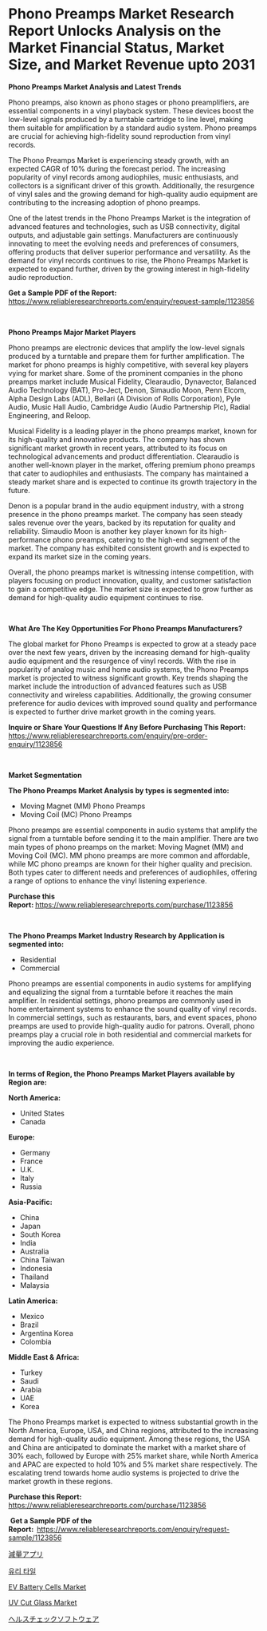 <p><h1>Phono Preamps Market Research Report Unlocks Analysis on the Market Financial Status, Market Size, and Market Revenue upto 2031</h1></p><p><strong>Phono Preamps Market Analysis and Latest Trends</strong></p>
<p><p>Phono preamps, also known as phono stages or phono preamplifiers, are essential components in a vinyl playback system. These devices boost the low-level signals produced by a turntable cartridge to line level, making them suitable for amplification by a standard audio system. Phono preamps are crucial for achieving high-fidelity sound reproduction from vinyl records.</p><p>The Phono Preamps Market is experiencing steady growth, with an expected CAGR of 10% during the forecast period. The increasing popularity of vinyl records among audiophiles, music enthusiasts, and collectors is a significant driver of this growth. Additionally, the resurgence of vinyl sales and the growing demand for high-quality audio equipment are contributing to the increasing adoption of phono preamps.</p><p>One of the latest trends in the Phono Preamps Market is the integration of advanced features and technologies, such as USB connectivity, digital outputs, and adjustable gain settings. Manufacturers are continuously innovating to meet the evolving needs and preferences of consumers, offering products that deliver superior performance and versatility. As the demand for vinyl records continues to rise, the Phono Preamps Market is expected to expand further, driven by the growing interest in high-fidelity audio reproduction.</p></p>
<p><strong>Get a Sample PDF of the Report:&nbsp;</strong> <a href="https://www.reliableresearchreports.com/enquiry/request-sample/1123856">https://www.reliableresearchreports.com/enquiry/request-sample/1123856</a></p>
<p>&nbsp;</p>
<p><strong>Phono Preamps Major Market Players</strong></p>
<p><p>Phono preamps are electronic devices that amplify the low-level signals produced by a turntable and prepare them for further amplification. The market for phono preamps is highly competitive, with several key players vying for market share. Some of the prominent companies in the phono preamps market include Musical Fidelity, Clearaudio, Dynavector, Balanced Audio Technology (BAT), Pro-Ject, Denon, Simaudio Moon, Penn Elcom, Alpha Design Labs (ADL), Bellari (A Division of Rolls Corporation), Pyle Audio, Music Hall Audio, Cambridge Audio (Audio Partnership Plc), Radial Engineering, and Reloop.</p><p>Musical Fidelity is a leading player in the phono preamps market, known for its high-quality and innovative products. The company has shown significant market growth in recent years, attributed to its focus on technological advancements and product differentiation. Clearaudio is another well-known player in the market, offering premium phono preamps that cater to audiophiles and enthusiasts. The company has maintained a steady market share and is expected to continue its growth trajectory in the future.</p><p>Denon is a popular brand in the audio equipment industry, with a strong presence in the phono preamps market. The company has seen steady sales revenue over the years, backed by its reputation for quality and reliability. Simaudio Moon is another key player known for its high-performance phono preamps, catering to the high-end segment of the market. The company has exhibited consistent growth and is expected to expand its market size in the coming years.</p><p>Overall, the phono preamps market is witnessing intense competition, with players focusing on product innovation, quality, and customer satisfaction to gain a competitive edge. The market size is expected to grow further as demand for high-quality audio equipment continues to rise.</p></p>
<p>&nbsp;</p>
<p><strong>What Are The Key Opportunities For Phono Preamps Manufacturers?</strong></p>
<p><p>The global market for Phono Preamps is expected to grow at a steady pace over the next few years, driven by the increasing demand for high-quality audio equipment and the resurgence of vinyl records. With the rise in popularity of analog music and home audio systems, the Phono Preamps market is projected to witness significant growth. Key trends shaping the market include the introduction of advanced features such as USB connectivity and wireless capabilities. Additionally, the growing consumer preference for audio devices with improved sound quality and performance is expected to further drive market growth in the coming years.</p></p>
<p><strong>Inquire or Share Your Questions If Any Before Purchasing This Report:</strong> <a href="https://www.reliableresearchreports.com/enquiry/pre-order-enquiry/1123856">https://www.reliableresearchreports.com/enquiry/pre-order-enquiry/1123856</a></p>
<p>&nbsp;</p>
<p><strong>Market Segmentation</strong></p>
<p><strong>The Phono Preamps Market Analysis by types is segmented into:</strong></p>
<p><ul><li>Moving Magnet (MM) Phono Preamps</li><li>Moving Coil (MC) Phono Preamps</li></ul></p>
<p><p>Phono preamps are essential components in audio systems that amplify the signal from a turntable before sending it to the main amplifier. There are two main types of phono preamps on the market: Moving Magnet (MM) and Moving Coil (MC). MM phono preamps are more common and affordable, while MC phono preamps are known for their higher quality and precision. Both types cater to different needs and preferences of audiophiles, offering a range of options to enhance the vinyl listening experience.</p></p>
<p><strong>Purchase this Report:&nbsp;</strong><a href="https://www.reliableresearchreports.com/purchase/1123856">https://www.reliableresearchreports.com/purchase/1123856</a></p>
<p>&nbsp;</p>
<p><strong>The Phono Preamps Market Industry Research by Application is segmented into:</strong></p>
<p><ul><li>Residential</li><li>Commercial</li></ul></p>
<p><p>Phono preamps are essential components in audio systems for amplifying and equalizing the signal from a turntable before it reaches the main amplifier. In residential settings, phono preamps are commonly used in home entertainment systems to enhance the sound quality of vinyl records. In commercial settings, such as restaurants, bars, and event spaces, phono preamps are used to provide high-quality audio for patrons. Overall, phono preamps play a crucial role in both residential and commercial markets for improving the audio experience.</p></p>
<p>&nbsp;</p>
<p><strong>In terms of Region, the Phono Preamps Market Players available by Region are:</strong></p>
<p>
    <p> <strong> North America: </strong>
        <ul>
            <li>United States</li>
            <li>Canada</li>
        </ul>
        </p> 
    <p> <strong> Europe: </strong>
        <ul>
            <li>Germany</li>
            <li>France</li>
            <li>U.K.</li>
            <li>Italy</li>
            <li>Russia</li>
        </ul>
        </p> 
    <p> <strong> Asia-Pacific: </strong>
        <ul>
            <li>China</li>
            <li>Japan</li>
            <li>South Korea</li>
            <li>India</li>
            <li>Australia</li>
            <li>China Taiwan</li>
            <li>Indonesia</li>
            <li>Thailand</li>
            <li>Malaysia</li>
        </ul>
        </p> 
    <p> <strong> Latin America: </strong>
        <ul>
            <li>Mexico</li>
            <li>Brazil</li>
            <li>Argentina Korea</li>
            <li>Colombia</li>
        </ul>
        </p> 
    <p> <strong> Middle East & Africa: </strong>
        <ul>
            <li>Turkey</li>
            <li>Saudi</li>
            <li>Arabia</li>
            <li>UAE</li>
            <li>Korea</li>
        </ul>
    </p>
    </p>
<p><p>The Phono Preamps market is expected to witness substantial growth in the North America, Europe, USA, and China regions, attributed to the increasing demand for high-quality audio equipment. Among these regions, the USA and China are anticipated to dominate the market with a market share of 30% each, followed by Europe with 25% market share, while North America and APAC are expected to hold 10% and 5% market share respectively. The escalating trend towards home audio systems is projected to drive the market growth in these regions.</p></p>
<p><strong>Purchase this Report: </strong><a href="https://www.reliableresearchreports.com/purchase/1123856">https://www.reliableresearchreports.com/purchase/1123856</a></p>
<p>&nbsp;<strong>Get a Sample PDF of the Report:&nbsp;&nbsp;</strong><a href="https://www.reliableresearchreports.com/enquiry/request-sample/1123856">https://www.reliableresearchreports.com/enquiry/request-sample/1123856</a></p>
<p><strong></strong></p>
<p><p><a href="https://github.com/cbigkbh02719/Market-Research-Report-List-1/blob/main/41367009528.md">減量アプリ</a></p><p><a href="https://github.com/darrellockm3ytan895656/Market-Research-Report-List-1/blob/main/38500458786.md">유리 타일</a></p><p><a href="https://issuu.com/reportprime-2/docs/ev-battery-cells-market-size-2030.pptx">EV Battery Cells Market</a></p><p><a href="https://issuu.com/reportprime-2/docs/uv-cut-glass-market-size-2030.pptx">UV Cut Glass Market</a></p><p><a href="https://github.com/ReganWisoky2023/Market-Research-Report-List-1/blob/main/78025679529.md">ヘルスチェックソフトウェア</a></p></p>